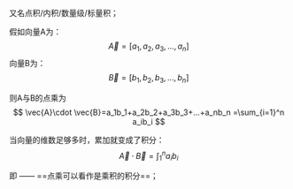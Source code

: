 又名点积/内积/数量级/标量积；



假如向量A为：
$$
\vec{A}=[a_1,a_2,a_3,...,a_n]
$$
向量B为：
$$
\vec{B}=[b_1,b_2,b_3,...,b_n]
$$

则A与B的点乘为
$$
\vec{A}\cdot \vec{B}=a_1b_1+a_2b_2+a_3b_3+...+a_nb_n
=\sum_{i=1}^n a_ib_i
$$

当向量的维数足够多时，累加就变成了积分：
$$
\vec{A}\cdot \vec{B}=\int_{1}^na_ib_i
$$

即 —— ==点乘可以看作是乘积的积分==；


